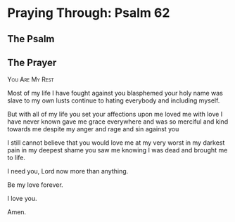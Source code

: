 # Praying Through: Psalm 62

## The Psalm

## The Prayer

<div style="font-variant: small-caps;">
You Are My Rest
</div>


Most of my life
  I have fought against you
  blasphemed your holy name
  was slave to my own lusts
  continue to hating everybody
  and including myself.

But with all of my life
  you set your affections upon me
  loved me with love I have never known
  gave me grace everywhere
  and was so merciful and kind towards me
  despite my anger and rage and sin against you

I still cannot believe
  that you would love me
  at my very worst
  in my darkest pain
  in my deepest shame
  you saw me
  knowing I was dead
  and brought me to life.

I need you, Lord
  now more than anything.

Be my love forever.

I love you.

Amen.
